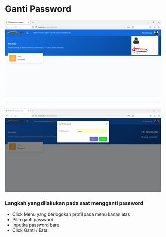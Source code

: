 # Ganti Password

![](<../../.gitbook/assets/image (37).png>)

![](<../../.gitbook/assets/image (28) (1).png>)

### Langkah yang dilakukan pada saat mengganti password

* Click Menu yang berlogokan profil pada menu kanan atas
* Pilih ganti password
* Inputka password baru
* Click Ganti / Batal
